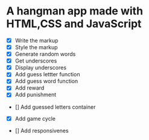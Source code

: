 # A hangman app made with HTML,CSS and JavaScript


* [x] Write the markup
* [x] Style the markup
* [x] Generate random words
* [x] Get underscores
* [x] Display underscores
* [x] Add guess lettter function
* [x] Add guess word function
* [x] Add reward
* [x] Add punishment
* [] Add guessed letters container
* [x] Add game cycle 
* [] Add responsivenes